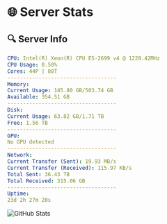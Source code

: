 # 🌐 Server Stats
## 🔍 Server Info
```yaml
CPU: Intel(R) Xeon(R) CPU E5-2699 v4 @ 1228.42MHz
CPU Usage: 0.50%
Cores: 44P | 88T
-----------------------------------
Memory:
Current Usage: 145.80 GB/503.74 GB
Available: 354.51 GB
-----------------------------------
Disk:
Current Usage: 63.82 GB/1.71 TB
Free: 1.56 TB
-----------------------------------
GPU:
No GPU detected
-----------------------------------
Network:
Current Transfer (Sent): 19.93 MB/s
Current Transfer (Received): 115.97 KB/s
Total Sent: 36.43 TB
Total Received: 315.06 GB
-----------------------------------
Uptime:
23d 2h 27m 20s
```
![GitHub Stats](https://img.shields.io/badge/Updated-2025-03-30_23:50:09-blue)